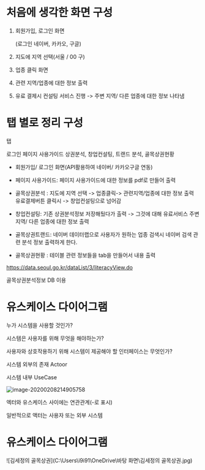 # 처음에 생각한 화면 구성

1. 회원가입, 로그인 화면

   (로그인 네이버, 카카오, 구글)

2. 지도에 지역 선택(서울 / 00 구)
3. 업종 클릭 화면
4. 관련 지역/업종에 대한 정보 출력
5. 유료 결제시 컨설팅 서비스 진행 -> 주변 지역/ 다른 업종에 대한 정보 나타냄



# 탭 별로 정리 구성

탭 

로그인 페이지 사용가이드 상권분석, 창업컨설팅, 트랜드 분석, 골목상권현황

- 회원가입/ 로그인 화면(API활용하여 네이버/ 카카오구글 연동)

- 페이지 사용가이드: 페이지 사용가이드에 대한 정보를 pdf로 만들어 출력
- 골목상권분석 : 지도에 지역 선택 -> 업종클릭-> 관련지역/업종에 대한 정보 출력 유료결제버튼 클릭시 -> 창업컨설팅으로 넘어감
- 창업컨설팅: 기존 상권분석정보 저장해뒀다가 출력 ->  그것에 대해 유료서비스 주변지역/ 다른 업종에 대한 정보 출력
- 골목상권트랜드: 네이버 데이터랩으로 사용자가 원하는 업종 검색시 네이버 검색 관련 분석 정보 출력하게 한다.
- 골목상권현황 : 테이블 관련 정보들을 tab을 만들어서 내용 출력



https://data.seoul.go.kr/dataList/3/literacyView.do 

골목상권분석정보 DB 이용

# 유스케이스 다이어그램

누가 시스템을 사용할 것인가?

시스템은 사용자를 위해 무엇을 해야하는가?

사용자와 상호작용하기 위해 시스템이 제공해야 할 인터페이스는 무엇인가?



시스템 외부의 존재 Actoor 

시스템 내부 UseCase

![image-20200208214905758](C:\Users\i9i91\AppData\Roaming\Typora\typora-user-images\image-20200208214905758.png)

엑터와 유스케이스 사이에는 연관관계(-로 표시)

일반적으로 액터는 사용자 또는 외부 시스템



# 유스케이스 다이어그램

![김세정의 골목상권](C:\Users\i9i91\OneDrive\바탕 화면\김세정의 골목상권.jpg)